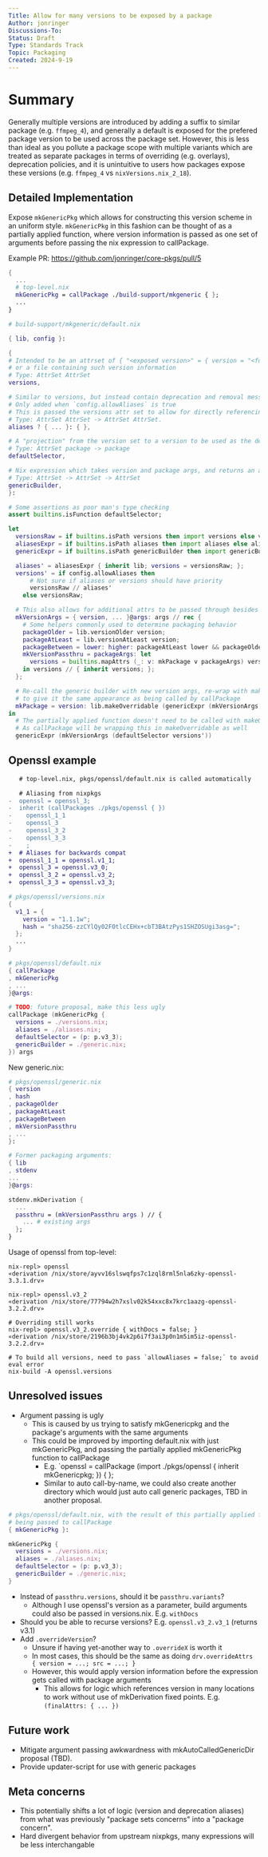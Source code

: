 ```yaml
---
Title: Allow for many versions to be exposed by a package
Author: jonringer
Discussions-To: 
Status: Draft
Type: Standards Track
Topic: Packaging
Created: 2024-9-19
---
```


# Summary

Generally multiple versions are introduced by adding a suffix to similar package
(e.g. `ffmpeg_4`), and generally a default is exposed for the prefered package
version to be used across the package set. However, this is less than ideal
as you pollute a package scope with multiple variants which are treated as
separate packages in terms of overriding (e.g. overlays), deprecation policies,
and it is unintuitive to users how packages expose these versions (e.g. `ffmpeg_4` vs `nixVersions.nix_2_18`).

## Detailed Implementation

Expose `mkGenericPkg` which allows for constructing this version scheme in an uniform style.
`mkGenericPkg` in this fashion can be thought of as a partially applied function, where
version information is passed as one set of arguments before passing the nix expression
to callPackage.

Example PR: https://github.com/jonringer/core-pkgs/pull/5

```nix
{
  ... 
  # top-level.nix
  mkGenericPkg = callPackage ./build-support/mkgeneric { };
  ... 
}
```

```nix
# build-support/mkgeneric/default.nix

{ lib, config }:

{
# Intended to be an attrset of { "<exposed version>" = { version = "<full version>"; src = <path>; } }
# or a file containing such version information
# Type: AttrSet AttrSet
versions,

# Similar to versions, but instead contain deprecation and removal messages
# Only added when `config.allowAliases` is true
# This is passed the versions attr set to allow for directly referencing the version entries
# Type: AttrSet AttrSet -> AttrSet AttrSet.
aliases ? { ... }: { },

# A "projection" from the version set to a version to be used as the default
# Type: AttrSet package -> package
defaultSelector,

# Nix expression which takes version and package args, and returns an attrset to pass to mkDerivation
# Type: AttrSet -> AttrSet -> AttrSet
genericBuilder,
}:

# Some assertions as poor man's type checking
assert builtins.isFunction defaultSelector;

let
  versionsRaw = if builtins.isPath versions then import versions else versions;
  aliasesExpr = if builtins.isPath aliases then import aliases else aliases;
  genericExpr = if builtins.isPath genericBuilder then import genericBuilder else genericBuilder;

  aliases' = aliasesExpr { inherit lib; versions = versionsRaw; };
  versions' = if config.allowAliases then
      # Not sure if aliases or versions should have priority
      versionsRaw // aliases'
    else versionsRaw;

  # This also allows for additional attrs to be passed through besides version and src
  mkVersionArgs = { version, ... }@args: args // rec {
    # Some helpers commonly used to determine packaging behavior
    packageOlder = lib.versionOlder version;
    packageAtLeast = lib.versionAtLeast version;
    packageBetween = lower: higher: packageAtLeast lower && packageOlder higher;
    mkVersionPassthru = packageArgs: let
      versions = builtins.mapAttrs (_: v: mkPackage v packageArgs) versions';
    in versions // { inherit versions; };
  };

  # Re-call the generic builder with new version args, re-wrap with makeOverridable
  # to give it the same appearance as being called by callPackage
  mkPackage = version: lib.makeOverridable (genericExpr (mkVersionArgs version));
in
  # The partially applied function doesn't need to be called with makeOverridable
  # As callPackage will be wrapping this in makeOverridable as well
  genericExpr (mkVersionArgs (defaultSelector versions'))
```

## Openssl example

```diff
   # top-level.nix, pkgs/openssl/default.nix is called automatically

   # Aliasing from nixpkgs
-  openssl = openssl_3;
-  inherit (callPackages ./pkgs/openssl { })
-    openssl_1_1
-    openssl_3
-    openssl_3_2
-    openssl_3_3
-    ;
+  # Aliases for backwards compat
+  openssl_1_1 = openssl.v1_1;
+  openssl_3 = openssl.v3_0;
+  openssl_3_2 = openssl.v3_2;
+  openssl_3_3 = openssl.v3_3;
```

```nix
# pkgs/openssl/versions.nix
{
  v1_1 = {
    version = "1.1.1w";
    hash = "sha256-zzCYlQy02FOtlcCEHx+cbT3BAtzPys1SHZOSUgi3asg=";
  };
  ...
}
```

```nix
# pkgs/openssl/default.nix
{ callPackage
, mkGenericPkg
, ...
}@args:

# TODO: future proposal, make this less ugly
callPackage (mkGenericPkg {
  versions = ./versions.nix;
  aliases = ./aliases.nix;
  defaultSelector = (p: p.v3_3);
  genericBuilder = ./generic.nix;
}) args
```

New generic.nix:
```nix
# pkgs/openssl/generic.nix
{ version
, hash
, packageOlder
, packageAtLeast
, packageBetween
, mkVersionPassthru
, ...
}:

# Former packaging arguments:
{ lib
, stdenv
...
}@args:

stdenv.mkDerivation {
  ...
  passthru = (mkVersionPassthru args ) // {
    ... # existing args
  };
}
```

Usage of openssl from top-level:
```
nix-repl> openssl     
«derivation /nix/store/ayvv16slswqfps7c1zql8rml5nla6zky-openssl-3.3.1.drv»

nix-repl> openssl.v3_2 
«derivation /nix/store/77794w2h7xslv02k54xxc8x7krc1aazg-openssl-3.2.2.drv»

# Overriding still works
nix-repl> openssl.v3_2.override { withDocs = false; }
«derivation /nix/store/2196b3bj4vk2p6i7f3ai3p0n1m5im5iz-openssl-3.2.2.drv»

# To build all versions, need to pass `allowAliases = false;` to avoid eval error
nix-build -A openssl.versions
```

## Unresolved issues

- Argument passing is ugly
  - This is caused by us trying to satisfy mkGenericpkg and the package's arguments with the same arguments
  - This could be improved by importing default.nix with just mkGenericPkg, and passing the partially applied mkGenericPkg function to callPackage
    - E.g. `openssl = callPackage (import ./pkgs/openssl { inherit mkGenericpkg; }) { }; 
    - Similar to auto call-by-name, we could also create another directory which would just auto call generic packages, TBD in another proposal.

```nix
# pkgs/openssl/default.nix, with the result of this partially applied function
# being passed to callPackage
{ mkGenericPkg }:

mkGenericPkg {
  versions = ./versions.nix;
  aliases = ./aliases.nix;
  defaultSelector = (p: p.v3_3);
  genericBuilder = ./generic.nix;
}
```

- Instead of `passthru.versions`, should it be `passthru.variants`?
  - Although I use openssl's version as a parameter, build arguments could also be passed in versions.nix. E.g. `withDocs`
- Should you be able to recurse versions? E.g. `openssl.v3_2.v3_1` (returns v3.1)
- Add `.overrideVersion`?
  - Unsure if having yet-another way to `.overrideX` is worth it
  - In most cases, this should be the same as doing `drv.overrideAttrs { version = ...; src = ...; }`
  - However, this would apply version information before the expression gets called with package arguments
    - This allows for logic which references version in many locations to work without use of mkDerivation fixed points. E.g. `(finalAttrs: { ... })`

## Future work

- Mitigate argument passing awkwardness with mkAutoCalledGenericDir proposal (TBD).
- Provide updater-script for use with generic packages

## Meta concerns

- This potentially shifts a lot of logic (version and deprecation aliases) from what was previously "package sets concerns" into a "package concern".
- Hard divergent behavior from upstream nixpkgs, many expressions will be less interchangable
